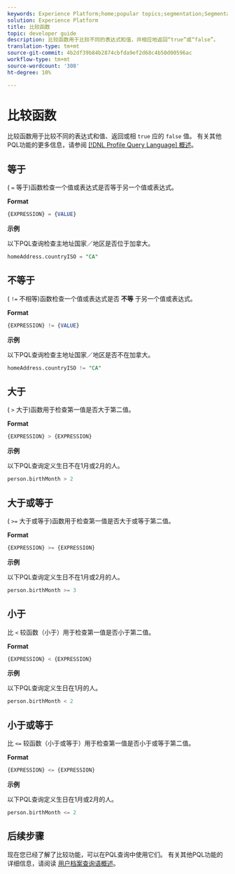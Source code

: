 ```yaml
---
keywords: Experience Platform;home;popular topics;segmentation;Segmentation;Segmentation Service;pql;PQL;Profile Query Language;comparison functions;comparison;
solution: Experience Platform
title: 比较函数
topic: developer guide
description: 比较函数用于比较不同的表达式和值，并相应地返回“true”或“false”。
translation-type: tm+mt
source-git-commit: 4b2df39b84b2874cbfda9ef2d68c4b50d00596ac
workflow-type: tm+mt
source-wordcount: '308'
ht-degree: 10%

---
```



# 比较函数

比较函数用于比较不同的表达式和值、返回或相 `true` 应的 `false` 值。 有关其他PQL功能的更多信息，请参阅 [[!DNL Profile Query Language] 概述](./overview.md)。

## 等于

( `=` 等于)函数检查一个值或表达式是否等于另一个值或表达式。

**Format**

```sql
{EXPRESSION} = {VALUE}
```

**示例**

以下PQL查询检查主地址国家／地区是否位于加拿大。

```sql
homeAddress.countryISO = "CA"
```

## 不等于

( `!=` 不相等)函数检查一个值或表达式是否 **不等** 于另一个值或表达式。

**Format**

```sql
{EXPRESSION} != {VALUE}
```

**示例**

以下PQL查询检查主地址国家／地区是否不在加拿大。

```sql
homeAddress.countryISO != "CA"
```

## 大于

( `>` 大于)函数用于检查第一值是否大于第二值。

**Format**

```sql
{EXPRESSION} > {EXPRESSION} 
```

**示例**

以下PQL查询定义生日不在1月或2月的人。

```sql
person.birthMonth > 2
```

## 大于或等于

( `>=` 大于或等于)函数用于检查第一值是否大于或等于第二值。

**Format**

```sql
{EXPRESSION} >= {EXPRESSION} 
```

**示例**

以下PQL查询定义生日不在1月或2月的人。

```sql
person.birthMonth >= 3
```

## 小于

比 `<` 较函数（小于）用于检查第一值是否小于第二值。

**Format**

```sql
{EXPRESSION} < {EXPRESSION} 
```

**示例**

以下PQL查询定义生日在1月的人。

```sql
person.birthMonth < 2
```

## 小于或等于

比 `<=` 较函数（小于或等于）用于检查第一值是否小于或等于第二值。

**Format**

```sql
{EXPRESSION} <= {EXPRESSION} 
```

**示例**

以下PQL查询定义生日在1月或2月的人。

```sql
person.birthMonth <= 2
```

## 后续步骤

现在您已经了解了比较功能，可以在PQL查询中使用它们。 有关其他PQL功能的详细信息，请阅读 [用户档案查询语概述](./overview.md)。

